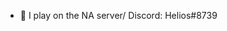 - 👋 I play on the NA server/ Discord: Helios#8739

<!---
Zhongli-xiansheng/Zhongli-xiansheng is a ✨ special ✨ repository because its `README.md` (this file) appears on your GitHub profile.
You can click the Preview link to take a look at your changes.
--->
